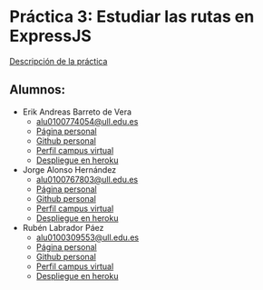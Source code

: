 # Práctica 3: Estudiar las rutas en ExpressJS

[Descripción de la práctica](https://casianorodriguezleon.gitbooks.io/ull-esit-1617/practicas/practicalearningrouting.html)

## Alumnos:

* Erik Andreas Barreto de Vera
  * alu0100774054@ull.edu.es
  * [Página personal](https://alu0100774054.github.io/)
  * [Github personal](https://github.com/alu0100774054)
  * [Perfil campus virtual](https://campusvirtual.ull.es/1617/user/profile.php?id=18914)
  * [Despliegue en heroku]()
* Jorge Alonso Hernández
  * alu0100767803@ull.edu.es
  * [Página personal](http://alu0100767803.github.io/)
  * [Github personal](https://github.com/alu0100767803)
  * [Perfil campus virtual](https://campusvirtual.ull.es/1617/user/view.php?id=18906&course=1148)
  * [Despliegue en heroku]()
* Rubén Labrador Páez
  * alu0100309553@ull.edu.es
  * [Página personal](https://alu0100309553.github.io/)
  * [Github personal](https://github.com/alu0100309553)
  * [ Perfil campus virtual](https://campusvirtual.ull.es/1617/user/view.php?id=9476&course=1148)
  * [Despliegue en heroku]()

